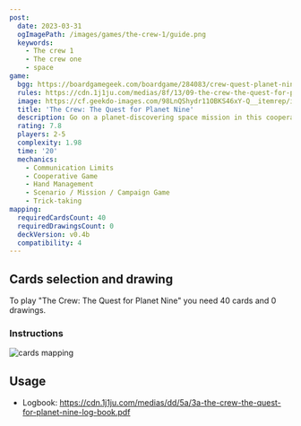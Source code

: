 ```yaml
---
post:
  date: 2023-03-31
  ogImagePath: /images/games/the-crew-1/guide.png
  keywords:
    - The crew 1
    - The crew one
    - space
game:
  bgg: https://boardgamegeek.com/boardgame/284083/crew-quest-planet-nine
  rules: https://cdn.1j1ju.com/medias/8f/13/09-the-crew-the-quest-for-planet-nine-rulebook.pdf
  image: https://cf.geekdo-images.com/98LnQShydr11OBKS46xY-Q__itemrep/img/etVRTXdF6IDsnGKQe77FRFP4H7M=/fit-in/246x300/filters:strip_icc()/pic5687013.jpg
  title: 'The Crew: The Quest for Planet Nine'
  description: Go on a planet-discovering space mission in this cooperative trick-taking game.
  rating: 7.8
  players: 2-5
  complexity: 1.98
  time: '20'
  mechanics:
    - Communication Limits
    - Cooperative Game
    - Hand Management
    - Scenario / Mission / Campaign Game
    - Trick-taking
mapping:
  requiredCardsCount: 40
  requiredDrawingsCount: 0
  deckVersion: v0.4b
  compatibility: 4
---
```


## Cards selection and drawing

To play "The Crew: The Quest for Planet Nine" you need 40 cards and 0 drawings.

### Instructions

![cards mapping](/images/games/the-crew-1/guide.png)

## Usage

- Logbook: <https://cdn.1j1ju.com/medias/dd/5a/3a-the-crew-the-quest-for-planet-nine-log-book.pdf>
